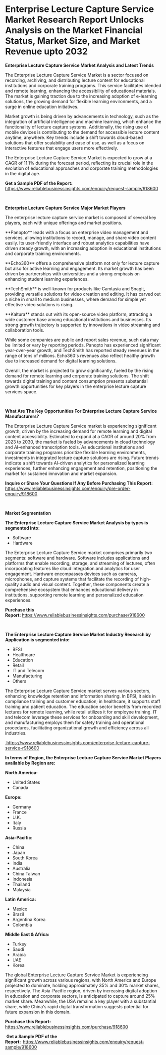<p><h1>Enterprise Lecture Capture Service Market Research Report Unlocks Analysis on the Market Financial Status, Market Size, and Market Revenue upto 2032</h1></p><p><strong>Enterprise Lecture Capture Service Market Analysis and Latest Trends</strong></p>
<p><p>The Enterprise Lecture Capture Service Market is a sector focused on recording, archiving, and distributing lecture content for educational institutions and corporate training programs. This service facilitates blended and remote learning, enhancing the accessibility of educational materials. The market is gaining traction due to the increasing adoption of e-learning solutions, the growing demand for flexible learning environments, and a surge in online education initiatives.</p><p>Market growth is being driven by advancements in technology, such as the integration of artificial intelligence and machine learning, which enhance the functionality of lecture capture systems. Additionally, the rising use of mobile devices is contributing to the demand for accessible lecture content anytime, anywhere. Key trends include a shift towards cloud-based solutions that offer scalability and ease of use, as well as a focus on interactive features that engage users more effectively.</p><p>The Enterprise Lecture Capture Service Market is expected to grow at a CAGR of 11.1% during the forecast period, reflecting its crucial role in the evolution of educational approaches and corporate training methodologies in the digital age.</p></p>
<p><strong>Get a Sample PDF of the Report:&nbsp;</strong> <a href="https://www.reliablebusinessinsights.com/enquiry/request-sample/918600?utm_campaign=2268&utm_medium=2&utm_source=Github&utm_content=ia&utm_term=18042025&utm_id=enterprise-lecture-capture-service">https://www.reliablebusinessinsights.com/enquiry/request-sample/918600</a></p>
<p>&nbsp;</p>
<p><strong>Enterprise Lecture Capture Service Major Market Players</strong></p>
<p><p>The enterprise lecture capture service market is composed of several key players, each with unique offerings and market positions. </p><p>**Panopto** leads with a focus on enterprise video management and services, allowing institutions to record, manage, and share video content easily. Its user-friendly interface and robust analytics capabilities have driven steady growth, with an increasing adoption in educational institutions and corporate training environments.</p><p>**Echo360** offers a comprehensive platform not only for lecture capture but also for active learning and engagement. Its market growth has been driven by partnerships with universities and a strong emphasis on enhancing student learning experiences. </p><p>**TechSmith** is well-known for products like Camtasia and Snagit, providing versatile solutions for video creation and editing. It has carved out a niche in small to medium businesses, where demand for simple yet effective video solutions is rising.</p><p>**Kaltura** stands out with its open-source video platform, attracting a wide customer base among educational institutions and businesses. Its strong growth trajectory is supported by innovations in video streaming and collaboration tools.</p><p>While some companies are public and report sales revenue, such data may be limited or vary by reporting periods. Panopto has experienced significant year-over-year growth, and TechSmith has reported steady revenues in the range of tens of millions. Echo360's revenues also reflect healthy growth due to increased demand for digital learning solutions.</p><p>Overall, the market is projected to grow significantly, fueled by the rising demand for remote learning and corporate training solutions. The shift towards digital training and content consumption presents substantial growth opportunities for key players in the enterprise lecture capture services space.</p></p>
<p>&nbsp;</p>
<p><strong>What Are The Key Opportunities For Enterprise Lecture Capture Service Manufacturers?</strong></p>
<p><p>The Enterprise Lecture Capture Service market is experiencing significant growth, driven by the increasing demand for remote learning and digital content accessibility. Estimated to expand at a CAGR of around 20% from 2023 to 2030, the market is fueled by advancements in cloud technology and AI-enhanced transcription tools. As educational institutions and corporate training programs prioritize flexible learning environments, investments in integrated lecture capture solutions are rising. Future trends indicate a shift towards AI-driven analytics for personalized learning experiences, further enhancing engagement and retention, positioning the market for sustained innovation and market expansion.</p></p>
<p><strong>Inquire or Share Your Questions If Any Before Purchasing This Report:</strong> <a href="https://www.reliablebusinessinsights.com/enquiry/pre-order-enquiry/918600?utm_campaign=2268&utm_medium=2&utm_source=Github&utm_content=ia&utm_term=18042025&utm_id=enterprise-lecture-capture-service">https://www.reliablebusinessinsights.com/enquiry/pre-order-enquiry/918600</a></p>
<p>&nbsp;</p>
<p><strong>Market Segmentation</strong></p>
<p><strong>The Enterprise Lecture Capture Service Market Analysis by types is segmented into:</strong></p>
<p><ul><li>Software</li><li>Hardware</li></ul></p>
<p><p>The Enterprise Lecture Capture Service market comprises primarily two segments: software and hardware. Software includes applications and platforms that enable recording, storage, and streaming of lectures, often incorporating features like cloud integration and analytics for user engagement. Hardware encompasses devices such as cameras, microphones, and capture systems that facilitate the recording of high-quality audio and visual content. Together, these components create a comprehensive ecosystem that enhances educational delivery in institutions, supporting remote learning and personalized education experiences.</p></p>
<p><strong>Purchase this Report:&nbsp;</strong><a href="https://www.reliablebusinessinsights.com/purchase/918600?utm_campaign=2268&utm_medium=2&utm_source=Github&utm_content=ia&utm_term=18042025&utm_id=enterprise-lecture-capture-service">https://www.reliablebusinessinsights.com/purchase/918600</a></p>
<p>&nbsp;</p>
<p><strong>The Enterprise Lecture Capture Service Market Industry Research by Application is segmented into:</strong></p>
<p><ul><li>BFSI</li><li>Healthcare</li><li>Education</li><li>Retail</li><li>IT and Telecom</li><li>Manufacturing</li><li>Others</li></ul></p>
<p><p>The Enterprise Lecture Capture Service market serves various sectors, enhancing knowledge retention and information sharing. In BFSI, it aids in compliance training and customer education; in healthcare, it supports staff training and patient education. The education sector benefits from recorded lectures for remote learning, while retail utilizes it for employee training. IT and telecom leverage these services for onboarding and skill development, and manufacturing employs them for safety training and operational procedures, facilitating organizational growth and efficiency across all industries.</p></p>
<p><a href="https://www.reliablebusinessinsights.com/enterprise-lecture-capture-service-r918600?utm_campaign=2268&utm_medium=2&utm_source=Github&utm_content=ia&utm_term=18042025&utm_id=enterprise-lecture-capture-service">&nbsp;https://www.reliablebusinessinsights.com/enterprise-lecture-capture-service-r918600</a></p>
<p><strong>In terms of Region, the Enterprise Lecture Capture Service Market Players available by Region are:</strong></p>
<p>
    <p> <strong> North America: </strong>
        <ul>
            <li>United States</li>
            <li>Canada</li>
        </ul>
        </p> 
    <p> <strong> Europe: </strong>
        <ul>
            <li>Germany</li>
            <li>France</li>
            <li>U.K.</li>
            <li>Italy</li>
            <li>Russia</li>
        </ul>
        </p> 
    <p> <strong> Asia-Pacific: </strong>
        <ul>
            <li>China</li>
            <li>Japan</li>
            <li>South Korea</li>
            <li>India</li>
            <li>Australia</li>
            <li>China Taiwan</li>
            <li>Indonesia</li>
            <li>Thailand</li>
            <li>Malaysia</li>
        </ul>
        </p> 
    <p> <strong> Latin America: </strong>
        <ul>
            <li>Mexico</li>
            <li>Brazil</li>
            <li>Argentina Korea</li>
            <li>Colombia</li>
        </ul>
        </p> 
    <p> <strong> Middle East & Africa: </strong>
        <ul>
            <li>Turkey</li>
            <li>Saudi</li>
            <li>Arabia</li>
            <li>UAE</li>
            <li>Korea</li>
        </ul>
    </p>
    </p>
<p><p>The global Enterprise Lecture Capture Service Market is experiencing significant growth across various regions, with North America and Europe projected to dominate, holding approximately 35% and 30% market shares, respectively. The Asia-Pacific region, driven by increasing digital adoption in education and corporate sectors, is anticipated to capture around 25% market share. Meanwhile, the USA remains a key player with a substantial share, while China's rapid digital transformation suggests potential for future expansion in this domain.</p></p>
<p><strong>Purchase this Report: </strong><a href="https://www.reliablebusinessinsights.com/purchase/918600?utm_campaign=2268&utm_medium=2&utm_source=Github&utm_content=ia&utm_term=18042025&utm_id=enterprise-lecture-capture-service">https://www.reliablebusinessinsights.com/purchase/918600</a></p>
<p>&nbsp;<strong>Get a Sample PDF of the Report:&nbsp;&nbsp;</strong><a href="https://www.reliablebusinessinsights.com/enquiry/request-sample/918600?utm_campaign=2268&utm_medium=2&utm_source=Github&utm_content=ia&utm_term=18042025&utm_id=enterprise-lecture-capture-service">https://www.reliablebusinessinsights.com/enquiry/request-sample/918600</a></p>
<p><strong></strong></p>
<p><p></p><p></p><p></p></p>